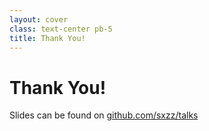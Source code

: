 ```yaml
---
layout: cover
class: text-center pb-5
title: Thank You!
---
```


# Thank You!

Slides can be found on <ri-github-fill/> [github.com/sxzz/talks](https://github.com/sxzz/talks)

